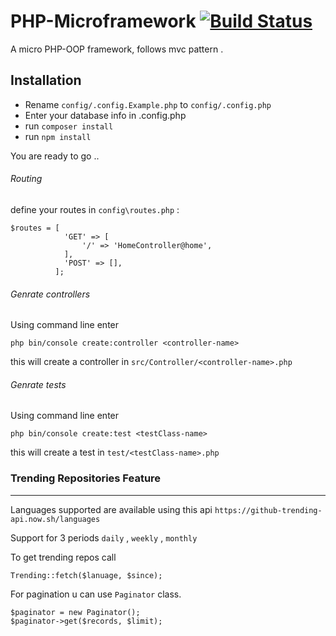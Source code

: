 # PHP-Microframework [![Build Status](https://travis-ci.org/MagedAhmad/PHP-microframework.svg?branch=master)](https://travis-ci.org/MagedAhmad/PHP-microframework)
A micro PHP-OOP framework, follows mvc pattern . 

## Installation

* Rename `config/.config.Example.php` to `config/.config.php`
* Enter your database info in .config.php
* run `composer install`
* run `npm install`

You are ready to go ..

###### Routing 
define your routes in ``config\routes.php`` :
``````
$routes = [
            'GET' => [
                '/' => 'HomeController@home',
            ],
            'POST' => [],
          ];
``````
 
###### Genrate controllers 

Using command line enter 
````
php bin/console create:controller <controller-name>
````

this will create a controller in ``src/Controller/<controller-name>.php``

###### Genrate tests 

Using command line enter 
````
php bin/console create:test <testClass-name>
````

this will create a test in ``test/<testClass-name>.php``


### Trending Repositories Feature

---

Languages supported are available using this api 
`https://github-trending-api.now.sh/languages`

Support for 3 periods  `daily` , `weekly` , `monthly`

To get trending repos call
````
Trending::fetch($lanuage, $since);
````
For pagination u can use `Paginator` class.
``` 
$paginator = new Paginator();
$paginator->get($records, $limit);
```
